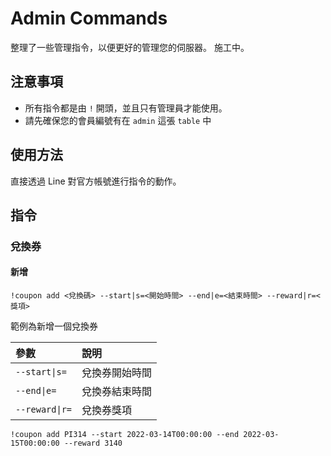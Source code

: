 # Admin Commands

整理了一些管理指令，以便更好的管理您的伺服器。
施工中。

## 注意事項

- 所有指令都是由 `!` 開頭，並且只有管理員才能使用。
- 請先確保您的會員編號有在 `admin` 這張 `table` 中

## 使用方法

直接透過 Line 對官方帳號進行指令的動作。

## 指令

### 兌換券

#### 新增

`!coupon add <兌換碼> --start|s=<開始時間> --end|e=<結束時間> --reward|r=<獎項>`

範例為新增一個兌換券

| 參數           | 說明           |
| :------------- | :------------- |
| `--start\|s=`  | 兌換券開始時間 |
| `--end\|e=`    | 兌換券結束時間 |
| `--reward\|r=` | 兌換券獎項     |

```
!coupon add PI314 --start 2022-03-14T00:00:00 --end 2022-03-15T00:00:00 --reward 3140
```
